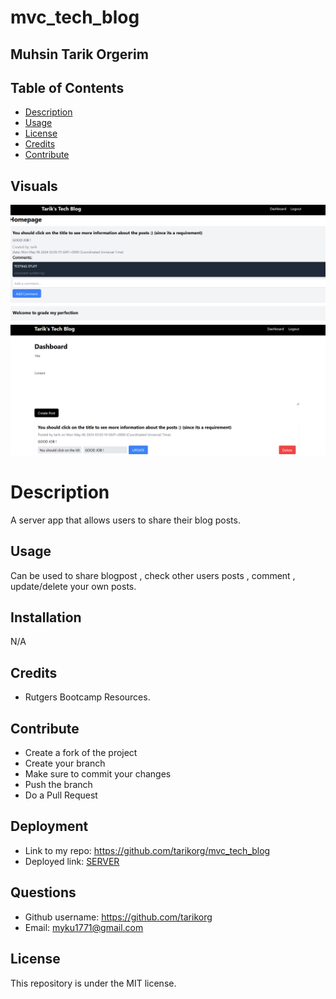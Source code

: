 # mvc_tech_blog

## Muhsin Tarik Orgerim

  ## Table of Contents
  - [Description](#description)
  - [Usage](#usage)
  - [License](#license)
  - [Credits](#credits)
  - [Contribute](#contribute)
  


  ## Visuals
  <img src="Images/image1.png">
  <img src="Images/image2.png">
 

  # Description
  A server app that allows users to share their blog posts.


  ## Usage
  Can be used to share blogpost , check other users posts , comment , update/delete your own posts.

  ## Installation
  N/A

  ## Credits
  - Rutgers Bootcamp Resources.

  ## Contribute
  - Create a fork of the project
  - Create your branch
  - Make sure to commit your changes
  - Push the branch
  - Do a Pull Request

  ## Deployment
  - Link to my repo: https://github.com/tarikorg/mvc_tech_blog
  - Deployed link: [SERVER](https://boiling-caverns-39590-648518cd9cec.herokuapp.com/)
   
  ## Questions
  - Github username: https://github.com/tarikorg
  - Email: myku1771@gmail.com


  ## License
  This repository is under the MIT license.
